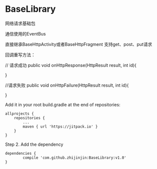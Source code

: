 # BaseLibrary
网络请求基础包

通信使用的EventBus 

直接继承BaseHttpActivity或者BaseHttpFragment
支持get、post、put请求

回调重写方法：

  // 请求成功
  public void onHttpResponse(HttpResult result, int id){

  }
  
  //请求失败
  public void onHttpFailure(HttpResult result, int id){

  }

Add it in your root build.gradle at the end of repositories:

	allprojects {
		repositories {
			...
			maven { url 'https://jitpack.io' }
		}
	}
Step 2. Add the dependency

	dependencies {
	        compile 'com.github.zhijinjin:BaseLibrary:v1.0'
	}
